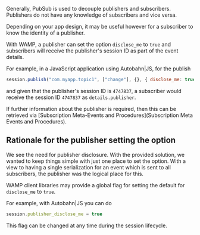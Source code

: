 Generally, PubSub is used to decouple publishers and subscribers. Publishers do not have any knowledge of subscribers and vice versa. 

Depending on your app design, it may be useful however for a subscriber to know the identity of a publisher.

With WAMP, a publisher can set the option `disclose_me` to `true` and subscribers will receive the publisher's session ID as part of the event details.

For example, in a JavaScript application using Autobahn|JS, for the publish

```javascript
session.publish("com.myapp.topic1", ["change"], {}, { disclose_me: true });
```

and given that the publisher's session ID is `4747837`, a subscriber would receive the session ID `4747837` as `details.publisher`.

If further information about the publisher is required, then this can be retrieved via [Subscription Meta-Events and Procedures](Subscription Meta Events and Procedures).

## Rationale for the publisher setting the option

We see the need for publisher disclosure. With the provided solution, we wanted to keep things simple with just one place to set the option. With a view to having a single serialization for an event which is sent to all subscribers, the publisher was the logical place for this.

WAMP client libraries may provide a global flag for setting the default for `disclose_me` to `true`.

For example, with Autobahn|JS you can do

```javascript
session.publisher_disclose_me = true
```

This flag can be changed at any time during the session lifecycle.